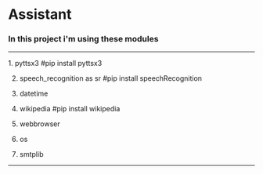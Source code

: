 # Assistant
<h3>In this project i'm using these modules</h3>
<hr>
1. pyttsx3 #pip install pyttsx3

2. speech_recognition as sr #pip install speechRecognition

3. datetime

4. wikipedia #pip install wikipedia

5. webbrowser

6. os

7. smtplib
<hr>
